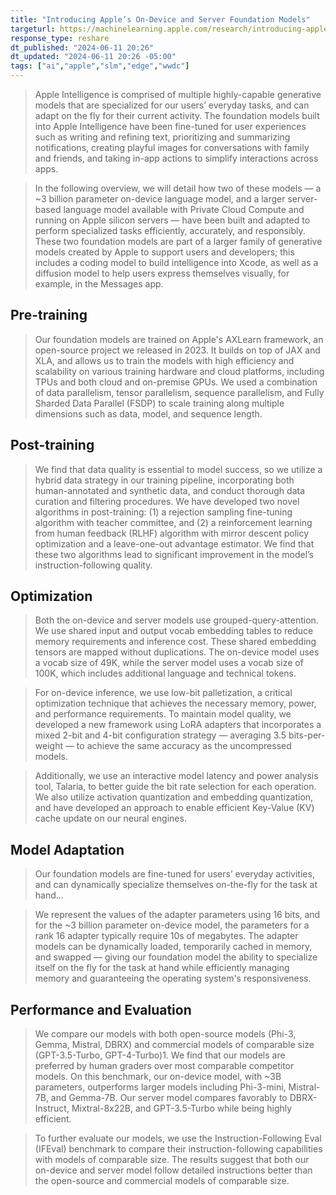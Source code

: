 ```yaml
---
title: "Introducing Apple’s On-Device and Server Foundation Models"
targeturl: https://machinelearning.apple.com/research/introducing-apple-foundation-models
response_type: reshare
dt_published: "2024-06-11 20:26"
dt_updated: "2024-06-11 20:26 -05:00"
tags: ["ai","apple","slm","edge","wwdc"]
---
```


> Apple Intelligence is comprised of multiple highly-capable generative models that are specialized for our users’ everyday tasks, and can adapt on the fly for their current activity. The foundation models built into Apple Intelligence have been fine-tuned for user experiences such as writing and refining text, prioritizing and summarizing notifications, creating playful images for conversations with family and friends, and taking in-app actions to simplify interactions across apps.

> In the following overview, we will detail how two of these models — a ~3 billion parameter on-device language model, and a larger server-based language model available with Private Cloud Compute and running on Apple silicon servers — have been built and adapted to perform specialized tasks efficiently, accurately, and responsibly. These two foundation models are part of a larger family of generative models created by Apple to support users and developers; this includes a coding model to build intelligence into Xcode, as well as a diffusion model to help users express themselves visually, for example, in the Messages app.

## Pre-training

> Our foundation models are trained on Apple's AXLearn framework, an open-source project we released in 2023. It builds on top of JAX and XLA, and allows us to train the models with high efficiency and scalability on various training hardware and cloud platforms, including TPUs and both cloud and on-premise GPUs. We used a combination of data parallelism, tensor parallelism, sequence parallelism, and Fully Sharded Data Parallel (FSDP) to scale training along multiple dimensions such as data, model, and sequence length.

## Post-training

> We find that data quality is essential to model success, so we utilize a hybrid data strategy in our training pipeline, incorporating both human-annotated and synthetic data, and conduct thorough data curation and filtering procedures. We have developed two novel algorithms in post-training: (1) a rejection sampling fine-tuning algorithm with teacher committee, and (2) a reinforcement learning from human feedback (RLHF) algorithm with mirror descent policy optimization and a leave-one-out advantage estimator. We find that these two algorithms lead to significant improvement in the model’s instruction-following quality.

## Optimization

> Both the on-device and server models use grouped-query-attention. We use shared input and output vocab embedding tables to reduce memory requirements and inference cost. These shared embedding tensors are mapped without duplications. The on-device model uses a vocab size of 49K, while the server model uses a vocab size of 100K, which includes additional language and technical tokens.

> For on-device inference, we use low-bit palletization, a critical optimization technique that achieves the necessary memory, power, and performance requirements. To maintain model quality, we developed a new framework using LoRA adapters that incorporates a mixed 2-bit and 4-bit configuration strategy — averaging 3.5 bits-per-weight — to achieve the same accuracy as the uncompressed models.

> Additionally, we use an interactive model latency and power analysis tool, Talaria, to better guide the bit rate selection for each operation. We also utilize activation quantization and embedding quantization, and have developed an approach to enable efficient Key-Value (KV) cache update on our neural engines.

## Model Adaptation

> Our foundation models are fine-tuned for users’ everyday activities, and can dynamically specialize themselves on-the-fly for the task at hand...

> We represent the values of the adapter parameters using 16 bits, and for the ~3 billion parameter on-device model, the parameters for a rank 16 adapter typically require 10s of megabytes. The adapter models can be dynamically loaded, temporarily cached in memory, and swapped — giving our foundation model the ability to specialize itself on the fly for the task at hand while efficiently managing memory and guaranteeing the operating system's responsiveness.

## Performance and Evaluation

> We compare our models with both open-source models (Phi-3, Gemma, Mistral, DBRX) and commercial models of comparable size (GPT-3.5-Turbo, GPT-4-Turbo)1. We find that our models are preferred by human graders over most comparable competitor models. On this benchmark, our on-device model, with ~3B parameters, outperforms larger models including Phi-3-mini, Mistral-7B, and Gemma-7B. Our server model compares favorably to DBRX-Instruct, Mixtral-8x22B, and GPT-3.5-Turbo while being highly efficient.

> To further evaluate our models, we use the Instruction-Following Eval (IFEval) benchmark to compare their instruction-following capabilities with models of comparable size. The results suggest that both our on-device and server model follow detailed instructions better than the open-source and commercial models of comparable size.